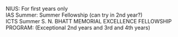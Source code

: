 NIUS: For first years only <br>
IAS Summer: Summer Fellowship (can try in 2nd year?)<br>
ICTS Summer S. N. BHATT MEMORIAL EXCELLENCE FELLOWSHIP PROGRAM: (Exceptional 2nd years and 3rd and 4th years)

